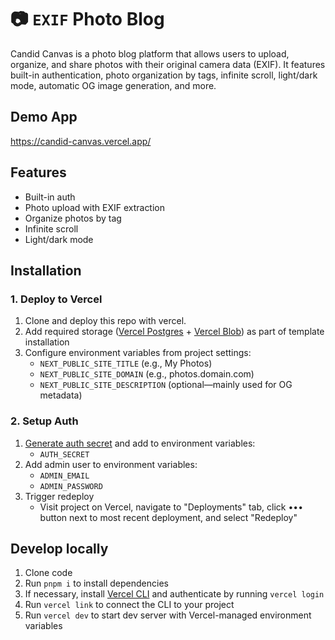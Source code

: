 # 📷 `EXIF` Photo Blog
Candid Canvas is a photo blog platform that allows users to upload, organize, and share photos with their original camera data (EXIF). It features built-in authentication, photo organization by tags, infinite scroll, light/dark mode, automatic OG image generation, and more.

Demo App
-
https://candid-canvas.vercel.app/

Features
-
- Built-in auth
- Photo upload with EXIF extraction
- Organize photos by tag
- Infinite scroll
- Light/dark mode
<!-- - Automatic OG image generation -->
<!-- - CMD-K menu with photo search -->
<!-- - Experimental support for AI-generated descriptions -->
<!-- - Support for Fujifilm simulations -->


Installation
-
### 1. Deploy to Vercel

1. Clone and deploy this repo with vercel.
2. Add required storage ([Vercel Postgres](https://vercel.com/docs/storage/vercel-postgres/quickstart#create-a-postgres-database) + [Vercel Blob](https://vercel.com/docs/storage/vercel-blob/quickstart#create-a-blob-store)) as part of template installation
3. Configure environment variables from project settings:
   - `NEXT_PUBLIC_SITE_TITLE` (e.g., My Photos)
   - `NEXT_PUBLIC_SITE_DOMAIN` (e.g., photos.domain.com)
   - `NEXT_PUBLIC_SITE_DESCRIPTION` (optional—mainly used for OG metadata)

### 2. Setup Auth

1. [Generate auth secret](https://generate-secret.vercel.app/32) and add to environment variables:
   - `AUTH_SECRET`
2. Add admin user to environment variables:
   - `ADMIN_EMAIL`
   - `ADMIN_PASSWORD`
3. Trigger redeploy
   - Visit project on Vercel, navigate to "Deployments" tab, click ••• button next to most recent deployment, and select "Redeploy"


Develop locally
-
1. Clone code
2. Run `pnpm i` to install dependencies
3. If necessary, install [Vercel CLI](https://vercel.com/docs/cli#installing-vercel-cli) and authenticate by running `vercel login`
4. Run `vercel link` to connect the CLI to your project
5. Run `vercel dev` to start dev server with Vercel-managed environment variables
